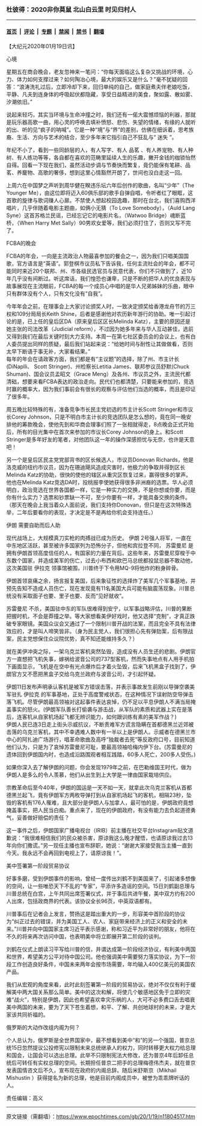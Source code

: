 ### 杜彼得：2020非你莫鼠 北山白云里 时见归村人

---

#### [首页](../../../..?n11804517) &nbsp;|&nbsp; [评论](../../../../../epoch-comment?n11804517) &nbsp;|&nbsp; [专题](../../../../../epoch-special?n11804517) &nbsp;|&nbsp; [禁闻](../../../../../epoch-news?n11804517) &nbsp;|&nbsp; [禁书](../../../../../books?n11804517) &nbsp;|&nbsp; [翻墙](https://github.com/gfw-breaker/nogfw/blob/master/README.md?n11804517)


<div class="post_content" id="artbody" itemprop="articleBody">
 <!-- article content begin -->
 <p>
  【大纪元2020年01月19日讯】
 </p>
 <p>
  心境
 </p>
 <p>
  星期五在商会晚会，老友忽神来一笔问：“你每天面临这么复杂又挑战的环境，心力、体力如何支撑过来？如何陶冶心境，最大的娱乐又是什么？”毫不犹疑的回答：“浪涛洗礼过后，立即冷却下来，回归单纯的自己，做家庭煮夫伴老娘吃饭，平静、凡夫到连身体的呼吸起伏都隐藏，享受日益精进的美食，聚如露、散如雾、汐潮依旧。”
 </p>
 <p>
  说起来轻巧，其实当环境与生命冲撞之时，我们还有一偌大震憾烦恼的利器，那就是玩乐器高歌一曲，用心灵的呼唤去填补愤怒、悲伤、失望的情绪，有缘的人就听的出、听的见“疯子的呐喊”。它是一种“境”与“界”的差别，仿佛在细诉着，思考族裔、生活、方向与艺术的结合，至少多年来它指引自己不狂乱与“
  <ok href="https://www.epochtimes.com/gb/tag/%E8%BF%B7%E5%A4%B1.html">
   迷失
  </ok>
  ”。
 </p>
 <p>
  年纪不小了，看到一些同龄层的人，有人写字、有人
  <ok href="https://www.epochtimes.com/gb/tag/%E5%93%81%E8%8C%97.html">
   品茗
  </ok>
  、有人养宠物、有人种树、有人练功等等，各自都在喜欢的范畴里延续人生的乐趣，撇开金钱的枷锁怡然自得。回看一下现在我们，虽然活动步调与节奏快而繁复，竟仍能保有笔耕、品茗、养竉物、高歌的奢侈，想到这里心情豁然开朗了，世间也没白走这一回。
 </p>
 <p>
  上周六在中国梦之声听到周华健在睽违乐坛六年后创作的歌曲，名叫“少年”（The Younger Me），由这位即将迈入60俱乐部的歌手自弹自唱，令听者红了眼眶，这首歌的旋律与歌词赚人心扉。不禁使人想起校园逸趣，那时在台北，我们喜购西洋唱片，几乎伴随着电影主题曲，如俩小无猜（To Love Somebody），（Auld Lang Syne）这首苏格兰民谣，已经忘记它的电影片名，（Watwoo Bridge）魂断蓝桥，（When Harry Met Sally）90男欢女爱等，我们必须打住了，否则又写不完了。
 </p>
 <p>
  FCBA的晚会
 </p>
 <p>
  FCBA的年会，一向是主流政治人物最喜参加的餐会之一，因为我们只唱美国国歌，官方语言是“英语”。郭登棋市议员私下告诉我，任何主流社会的年会，都不可能同时来近20个联邦、州、市各级民选官员与民意代表，你们不只做到了，近10年几乎没有间断过。听这席话，我们惶恐也谦卑，只是不断的把华人的优良表现与故事展现在主流眼前，FCBA的每一个成员心中唱的是华人兄弟姊妹的乐曲，眼中只有群体没有个人，只有文化没有“自我”。
 </p>
 <p>
  今年年会之前，在理事会上大家讨论颁奖人时，一致决定颁奖给香港龙舟节的万三权和109分局局长Keith Shine，后者是感谢他对农历新年游行的协助。唯一引起讨论的是，已上任的皇后区DA（原来皇后区区长Melinda Katz），主要的原因还是她主张的司法改革（Judicial reform），不过因为她多年来与华人互动甚佳，选前又得到我们在最后关键时刻大力支持。本周一在第七社区委员会的会议上，也有白人委员提出同样的质疑，最后我们站起来说：“给她时间与耐性让其做做看，否则太早下断语于事无补，大家看结果。”
  <br/>
  每年的年会在请政客方面，我们都是有“主议题”的选择，除了州、市主计长(DiNaplli、 Scott Stringer)、州检察长Letitia James、联邦参议员舒默(Chuck Shuman)、国会议员孟昭文（Grace Meng）及各州、市议员之外，主流民代都清础，想要来看FCBA表达的政治走向。民代们也都清楚，只要能来参加的，竞选时赢的概率大，因为我们事前会有很长的观察与评估他们当选的概率，而且是印证了很多年。
 </p>
 <p>
  周五晚比较特殊的有，准备竞争市长民主党初选的市主计长Scott Stringer和市议长Corey Johnson，只是不明白市主计长的竞选团队是怎么想的，竟在同一晚安排他的筹款晚会，使他先到和华商会理事们照了一张相就得走，8点晚会正式开始后，所有的目光集中在首次来参加的市议长Corey Johnson的身上。和Scott Stringer是多年好友的笔者，对他团队这一年的操作深感担忧与无奈，也许是天意吧！
 </p>
 <p>
  另一个是皇后区民主党党部背书的区长候选人，市议员Donovan Richards，他是洛克威的纽约市议员，因为在珊迪飓风造成灾害时，他极力的争取并得到区长Melinda Katz的协助，很快的使他的辖区从重灾区恢复过来，赢得很多的掌声。他也在Melinda Katz竞选DA时，投桃报李使她获得很多非洲裔的选票。华人必须明白，政治竞选在世界各国都一样，它是一种实力的交换，不是你想或你要，而是你有什么实力？选票和钞票缺一不可，至少你要有一样，才能具备交换的条件。（那天在晚会上我当着众人面前说，我们支持你Donovan，但只是在这次特殊选举，二年后要看你的表现，才决定是不是再给你机会支持连任。）
 </p>
 <p>
  <ok href="https://www.epochtimes.com/gb/tag/%E4%BC%8A%E6%9C%97.html">
   伊朗
  </ok>
  需要自助而后人助
 </p>
 <p>
  现代战场上，大规模真刀实枪的肉搏战已成为历史。
  <ok href="https://www.epochtimes.com/gb/tag/%E4%BC%8A%E6%9C%97.html">
   伊朗
  </ok>
  2号强人将军，一直在中东地区活跃，甚至被许多国家列为恐怖分子，但他和宾拉登不同，
  <ok href="https://www.epochtimes.com/gb/tag/%E8%8B%8F%E9%9B%B7%E6%9B%BC%E5%B0%BC.html">
   苏雷曼尼
  </ok>
  是拥有伊朗首领高度信任的人，有国家的力量在背后。这些年来，苏雷曼尼穿梭于中东数个国家，并造成美军的伤亡，过去小布西和欧巴马总统都投鼠忌器不敢动他，这次美国驻
  <ok href="https://www.epochtimes.com/gb/tag/%E4%BC%8A%E6%8B%89%E5%85%8B.html">
   伊拉克
  </ok>
  领事馆被围，川普终于下令用MQ-9将他炸的粉身碎骨。
 </p>
 <p>
  伊朗首领哀痛之余，扬言报复美国，后来象征性的选择炸了美军几个军事基地，并预先告知不造成人员伤亡，现在发现竟有11名美国大兵可能有脑震荡现象。川普总统没有采取面子也要、里子也要、反而“见好就收”。
 </p>
 <p>
  <ok href="https://www.epochtimes.com/gb/tag/%E8%8B%8F%E9%9B%B7%E6%9B%BC%E5%B0%BC.html">
   苏雷曼尼
  </ok>
  不杀，美国驻中东的军队很难得到安宁，以军事战略评估，川普的果断把握时机，不会是莽撞之举。等大家想看美伊好戏时，他又选择“克制”，才真正跌破专家眼镜。美国众议会又通过了一个限制川普开战的法案，而且完全不具有法律效应的，才是叫人啼笑皆非。（身为民主党人，我们很担心先有弹劾案，后有限战案，民主党想保住众议院优势，真不知还能维持多久？）
 </p>
 <p>
  就在美伊冲突之际，一架乌克兰客机突然坠毁，造成没有人员生还的悲剧。伊朗官方一直想把飞机失事，嫁祸给波音公司的737型客机，然而失事地点有人用手机拍下画面显示，飞机是在空中有光点爆炸后才着火坠毁，后来飞机黑盒子找到了，伊朗官方又不愿把黑盒子交给乌克兰政府与波音公司，才引起怀疑。
 </p>
 <p>
  伊朗11日发布声明承认客机是被军方错误击落，并表示事故发生前刚以导弹空袭美军驻扎
  <ok href="https://www.epochtimes.com/gb/tag/%E4%BC%8A%E6%8B%89%E5%85%8B.html">
   伊拉克
  </ok>
  的军事基地，正处于高度警戒状态，在这种情况下误射防空导弹击落飞机。尽管伊朗最高领袖对这起事件表达哀悼，仍不足以平息伊朗人不满当局掩盖事实的怒火。(伊朗军队善长打偷袭与游击战，从军队的素质和武器上实在是落后，连客机从自家机场起飞都无辨识能力，如何跟训练有素的美军作战？)
  <br/>
  伊朗人民已连3日走上街头示威抗议，不断责难军方谎言隐瞒在首都德黑兰近郊被击落的乌克兰客机，其中不幸遇难人数中有一半以上是伊朗人。示威者在德黑兰市中心的阿扎迪广场游行，唱革命歌曲及高呼“独裁者去死”等反政府口号，目前知道他们认为，只是为了哀悼苏雷曼尼可耻，要最高领袖哈梅内伊下台。(苏雷曼尼的遗体回到伊朗国内时，也造成沿路围观者相互践踏，60多人死亡，200多人受伤。)
 </p>
 <p>
  如果你深入去了解伊朗的问题，你会发现1979年之前，在巴勒维国王时代，做为伊朗人是多么的令人羡慕，他们从出生到上大学是一律由国家栽培供应。
 </p>
 <p>
  宗教革命后至今40年，伊朗的国运是一天不如一天，就拿此次乌克兰客机从首都德黑兰起飞，竟有伊朗军方两枚导弹打到从自家机场起飞的客机，相隔23秒，坠毁的客机有176人罹难，且大部分是伊朗人与加拿人，最可怕的是，伊朗政府竟想掩盖事实，把人民当白痴。重点来了，现在的伊朗政府，有没有能力去负起道德勇气，妥善做好赔偿的责任？
 </p>
 <p>
  这一事件之后，伊朗国家广播电视台（IRIB）前主播在社交平台Instagram贴文道歉说：“我很难相信我们的民众被杀害，原谅我这么晚才醒悟，也请原谅我过去13年向你们撒谎。”另一现任主播也宣布辞职，她说：“谢谢大家接受我当主播一直到今天。我永远不会再回到电视上了，请原谅我！”。
 </p>
 <p>
  美中签署第一阶段贸易协议
 </p>
 <p>
  好事多磨，受到伊朗事件的影响，曾经一度传出刘鹤不到美国来了，引起诸多想像的空间，让一些唯恐天下不乱的“专家”，平添许多造谣的空间。15日刘鹤副总理与川普总统在白宫，上午共同出席签署仪式，并于事后共进午餐，美中双方约有200人出席，包括政商界的代表。该协议全长96页，中英双语都有。
 </p>
 <p>
  川普事后在记者会上发言，赞扬这是踏出重大的一步，形容美中首阶段的协议为“纠正过去的错误，并为美国工人、农人、家庭带来经济上的正义和安全的未来。”川普并向中国国家主席习近平表示感谢，称和习近平为非常好的朋友，他将在不久的将来再次访问中国，也表明美中将立即展开第二阶段的谈判。
 </p>
 <p>
  刘鹤在仪式上朗读习平写给川普的信，并谓达成第一阶段经济协议，有利美中两国和世界，希望美方公平对待中国公司。他也强调美中需要努力落实协议，为下一阶段工作创造良好条件，中国未来两年会按市场需要，年均输入400亿美元的美国农产品。
 </p>
 <p>
  我们从宏观的角度来看，此时此刻签署第一阶段的贸易协议，绝对不仅仅有利于缓解美中两大国关系那么简单。美中的这次和解，将使几个敏感地区免于立即的灾难“战火”，特别是伊朗，因此也希望喜欢幸灾乐祸的人，大可不必多费口舌去唱衰美中两国的未来，要为了天下苍生着想，和平、了解、共创地球村的未来，才是大家该共同祈福的。
 </p>
 <p>
  俄罗斯的大动作改组内阁为何？
 </p>
 <p>
  个人总认为，俄罗斯是全世界国家中，最不想看到美中“和”的另一个强国，普京总统15日忽然提议公投修宪以限制未来总统继承人的权力，同时转移更大权力给总理和国会，让国会可以选出总理。此举不只限制宪法大修改，还为普京4年后卸任总统后可转任有实权总理的空间。长期担任普京二把手的总理梅德伟杰夫，就在普京发表国情咨文后不久，宣布现在政府的内阁总辞。随后米舒斯京（Mikhail Mishustin ）获得提名为新的总理，他是目前内阁成员中，被誉为乖乖牌听话的人。
 </p>
 <p>
  责任编辑：高义
 </p>
 <!-- article content end -->
 <div id="below_article_ad">
 </div>
</div>


---

原文链接（需翻墙）：https://www.epochtimes.com/gb/20/1/19/n11804517.htm